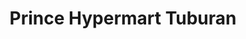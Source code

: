 ---
title: "Prince Hypermart Tuburan"
url: /tuburan/prince-hypermart-tuburan/
shop: Haushaltsartikel
---